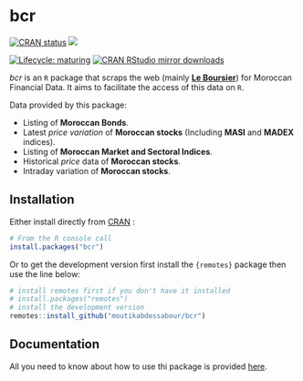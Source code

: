 
<!-- README.md is generated from README.Rmd. Please edit that file -->

# bcr

<!-- badges: start -->

[![CRAN
status](https://www.r-pkg.org/badges/version/bcr)](https://cran.r-project.org/package=bcr)
[![](https://img.shields.io/badge/dev%20-0.1.1.9000-brightgreen.svg)](https://github.com/moutikabdessabour/bcr)
<!-- [![CRAN checks](https://cranchecks.info/badges/worst/bcr)](https://cran.r-project.org/web/checks/check_results_bcr.html) -->
[![Lifecycle:
maturing](https://img.shields.io/badge/lifecycle-maturing-blue.svg)](https://www.tidyverse.org/lifecycle/#maturing)
[![CRAN RStudio mirror
downloads](https://cranlogs.r-pkg.org/badges/last-month/bcr?color=grey)](https://moutikabdessabour.github.io/bcr/)
<!-- badges: end -->

*bcr* is an `R` package that scraps the web (mainly [**Le
Boursier**](https://leboursier.ma)) for Moroccan Financial Data. It aims
to facilitate the access of this data on `R`.

Data provided by this package:

  - Listing of **Moroccan Bonds**.
  - Latest *price variation* of **Moroccan stocks** (Including **MASI**
    and **MADEX** indices).
  - Listing of **Moroccan Market and Sectoral Indices**.
  - Historical *price* data of **Moroccan stocks**.
  - Intraday variation of **Moroccan stocks**.

## Installation

Either install directly from [CRAN](https://cran.r-project.org) :

``` r
# From the R console call
install.packages("bcr")
```

Or to get the development version first install the `{remotes}` package
then use the line below:

``` r
# install remotes first if you don't have it installed
# install.packages("remotes")
# install the development version
remotes::install_github("moutikabdessabour/bcr")
```

## Documentation

All you need to know about how to use thi package is provided
[here](https://moutikabdessabour.github.io/bcr/reference/index.html).
